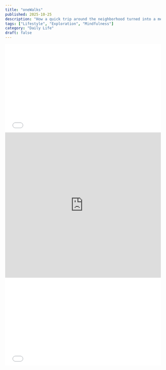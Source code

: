 ```yaml
---
title: "oneWalks"
published: 2025-10-25
description: "How a quick trip around the neighborhood turned into a memorable adventure."
tags: ["Lifestyle", "Exploration", "Mindfulness"]
category: "Daily Life"
draft: false
---
```


<!-- 外层容器控制16:9横屏比例 -->
<div style="width: 100%; max-width: 1000px; margin: 0 auto; position: relative; padding-top: 56.25%;">
  <iframe 
    style="position: absolute; top: 0; left: 0; width: 100%; height: 100%;"
    src="//player.bilibili.com/player.html?bvid=BV1Sf421q7dN&p=1&autoplay=0&as_wide=1" 
    scrolling="no" 
    border="0" 
    frameborder="no" 
    framespacing="0" 
    allowfullscreen="true"
  ></iframe>
</div>

<iframe width="100%" height="468" src="https://player.bilibili.com/player.html?bvid=BV1tk3yzQEBL&p=1&autoplay=0" scrolling="no" border="0" frameborder="no" framespacing="0" 
allowfullscreen="true"></iframe>

<div style="width: 100%; max-width: 1000px; margin: 0 auto; position: relative; padding-top: 56.25%;">
  <iframe 
    style="position: absolute; top: 0; left: 0; width: 100%; height: 100%;"
    src="//player.bilibili.com/player.html?bvid=BV1dh411L79P&p=1&autoplay=0&as_wide=1" 
    scrolling="no" 
    border="0" 
    frameborder="no" 
    framespacing="0" 
    allowfullscreen="true"
  ></iframe>
</div>
